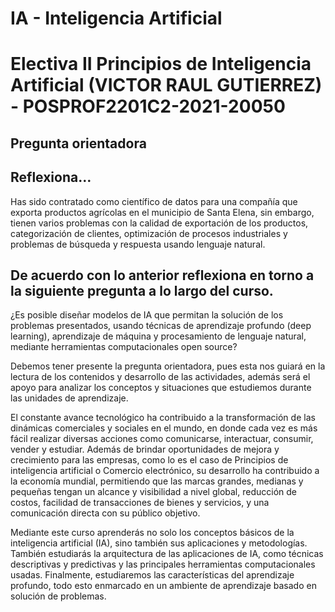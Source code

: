 # IA - Inteligencia Artificial

# Electiva II Principios de Inteligencia Artificial (VICTOR RAUL GUTIERREZ) - POSPROF2201C2-2021-20050

## Pregunta orientadora
## Reflexiona…
Has sido contratado como científico de datos para una compañía que exporta productos agrícolas en el municipio de Santa Elena, sin embargo, tienen varios problemas con la calidad de exportación de los productos, categorización de clientes, optimización de procesos industriales y problemas de búsqueda y respuesta usando lenguaje natural.

## De acuerdo con lo anterior reflexiona en torno a la siguiente pregunta a lo largo del curso.

¿Es posible diseñar modelos de IA que permitan la solución de los problemas presentados, usando técnicas de aprendizaje profundo (deep learning), aprendizaje de máquina y procesamiento de lenguaje natural, mediante herramientas computacionales open source?

Debemos tener presente la pregunta orientadora, pues esta nos guiará en la lectura de los contenidos y desarrollo de las actividades, además será el apoyo para analizar los conceptos y situaciones que estudiemos durante las unidades de aprendizaje.

El constante avance tecnológico ha contribuido a la transformación de las dinámicas comerciales y sociales en el mundo, en donde cada vez es más fácil realizar diversas acciones como comunicarse, interactuar, consumir, vender y estudiar. Además de brindar oportunidades de mejora y crecimiento para las empresas, como lo es el caso de Principios de inteligencia artificial o Comercio electrónico, su desarrollo ha contribuido a la economía mundial, permitiendo que las marcas grandes, medianas y pequeñas tengan un alcance y visibilidad a nivel global, reducción de costos, facilidad de transacciones de bienes y servicios, y una comunicación directa con su público objetivo.

Mediante este curso aprenderás no solo los conceptos básicos de la inteligencia artificial (IA), sino también sus aplicaciones y metodologías. También estudiarás la arquitectura de las aplicaciones de IA, como técnicas descriptivas y predictivas y las principales herramientas computacionales usadas. Finalmente, estudiaremos las características del aprendizaje profundo, todo esto enmarcado en un ambiente de aprendizaje basado en solución de problemas.
